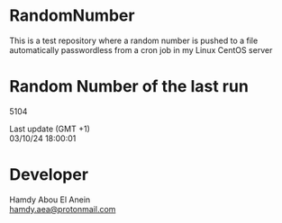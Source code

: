 # RandomNumber    
This is a test repository where a random number is pushed to a file automatically passwordless from a cron job in my Linux CentOS server    
# Random Number of the last run   
5104
      
Last update (GMT +1)    
03/10/24 18:00:01
# Developer    
Hamdy Abou El Anein   
hamdy.aea@protonmail.com
